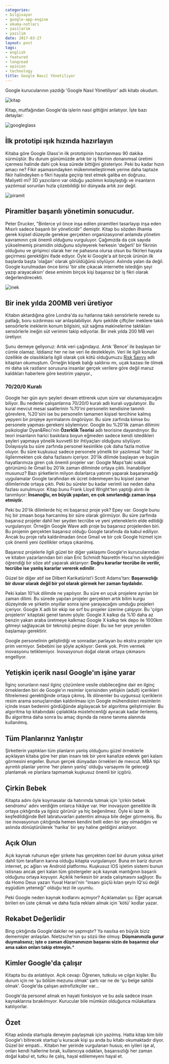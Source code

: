 ```yaml
---
categories:
- bilgisayar
- google-app-engine
- okuma-notlari
- yazilarim
- yazilim
date: 2017-03-27
layout: post
tags:
- english
- featured
- longread
- opinion
- technology
title: Google Nasıl Yönetiliyor
---
```


Google kurucularının yazdığı 'Google Nasıl Yönetiliyor' adlı kitabı okudum.

![kitap](/images/kitap.png)

Kitap, mutfağından Google'da işlerin nasıl gittiğini anlatıyor. İşte bazı detaylar:

![googleglass](/images/googleglass.jpg)

## İlk prototipi ışık hızında hazırlayın

Kitaba göre Google Glass'ın ilk prototipinin hazırlanması 90 dakika sürmüştür. Bu durum günümüzde artık bir iş fikrinin donanımsal üretimi içermesi halinde dahi çok kısa sürede bittiğini gösteriyor. Peki bu kadar hızın amacı ne? Fikir aşamasındayken mükemmelleştirmek yerine daha taptaze fikir halindeyken o fikri hayata geçirip test etmek galiba en doğrusu. Maliyetli mi? 3D yazıcıların var olduğu yazılımın kolaylaştığı ve insanların yazılımsal sorunları hızla çözebildiği bir dünyada artık zor değil.

![piramit](/images/piramit.jpg)

## Piramitler başarılı yönetimin sonucudur.

Peter Drucker, "Binlerce yıl önce inşa edilen piramitleri tasarlayıp inşa eden Mısırlı sadece başarılı bir yöneticidir" demiştir. Kitap bu sözden ilhamla gerek kişisel düzeyde gerekse gerçekten organizasyonel anlamda yönetim kavramının çok önemli olduğunu vurguluyor. Çağımızda da çok sayıda yükselmemiş piramidin olduğunu söyleyerek herkesin 'değerli' bir fikrinin olduğunu ve girişimci olarak her ne pahasına olursa olsun bu fikirleri hayata geçirmesi gerektiğini ifade ediyor. Öyle ki Google'a ait birçok ürünün ilk başlarda başta 'olağan' olarak görüldüğünü söylüyor. Aslında yalan da değil. Google kurulmadan önce birisi 'bir site çıkacak internette istediğin şeyi yazıp arayacaksın' dese eminim birçok kişi başarısız bir iş fikri olarak değerlendirecekti.

![inek](/images/inek.jpg)

## Bir inek yılda 200MB veri üretiyor

Kitabın aktardığına göre Londra'da su hatlarına takılı sensörlerle nerede su patlağı, boru sızdırması var anlaşılabiliyor. Aynı şekilde çiftçiler ineklere takılı sensörlerle ineklerin konum bilgisini, süt sağma makinelerine taktıkları sensörlerle ineğin süt verimini takip ediyorlar. Bir inek yılda 200 MB veri üretiyor.

Şunu demeye geliyoruz: Artık veri çağındayız. Artık 'Bence' ile başlayan bir cümle olamaz. İddianız her ne ise veri ile destekleyin. Veri ile ilgili konular özellikle de olasılıklarla ilgili olarak çok kötü olduğumuzu [Risk Savvy](https://www.amazon.com/Risk-Savvy-Make-Good-Decisions/dp/0143127101) adlı kitaptan okumuştum. Örneğin köpek balığı saldırısı mı, uçak kazası ile ölmek mi daha sık rastlanır sorusuna insanlar gerçek verilere göre değil maruz kaldıkları haberlere göre kestirim yapıyor.,

### 70/20/0 Kuralı

Google her gün aynı şeyleri devam ettirerek uzun süre var olunamayacağını biliyor. Bu nedenle çalışanlarına 70/20/0 kuralı adlı kuralı uygulatıyor. Bu kural mevcut mesai saatlerinin %70'ini personelin kendisine tanımlı görevlere, %20'sini ise bu personelin tamamen kişisel tercihine kalmış yepyeni bir projeye ayırmalarını öngörüyor. Bu süre zarfında kimse bu personele yapması gerekeni söylemiyor. Google bu %20'lik zaman dilimini psikologlar Dyan&Reci'nin **Özerklik Teorisi** adlı teorisine dayandırıyor. Bu teori insanların harici baskılara boyun eğmeden sadece kendi istedikleri şeyleri yapmaya yönelik kuvvetli bir ihtiyaçları olduğunu söylüyor. Dolayısıyla bu süre zarfında personel kesinlikle çok daha fazla motive oluyor. Bu süre kuşkusuz sadece personele yönelik bir yazılımsal 'hobi' ile ilgilenmekten çok daha fazlasını içeriyor. 20'lik dilimde başlayan ve bugün hayatlarımıza giren çok önemli projeler var: Google Maps'taki sokak görünümü ile Gmail bu 20'lik zaman diliminde ortaya çıktı. İnanabiliyor musunuz? Bazı şirketlerin milyon dolarlarca yatırım yaparak başaramadığı uygulamalar Google tarafından ek ücret ödenmeyen bu kişisel zaman dilimlerinde ortaya çıktı. Peki bu süreler bu kadar verimli ise neden daha fazlası sunulmuyor. Kitap bunu Frank Lloyd Wright'ten yaptığı alıntı ile tanımlıyor: **İnsanoğlu, en büyük yapıları, en çok sınırlandığı zaman inşa etmiştir.**

Peki bu 20'lik dilimlerde hiç mi başarısız proje yok? Epey var. Google bunu hiç bir zmaan boşa harcanmış bir süre olarak görmüyor. Bu süre zarfında başarısız projeler dahil her şeyden tecrübe ve yeni yeteneklerin elde edildiği vurgulanıyor. Örneğin Google Wave adlı proje bu başarısız projelerden biri. Bu projenin gerçekten başarısız olduğu Google tarafında da kabul ediliyor. Ancak bu proje rafa kaldırılmadan önce Gmail ve bir çok Google hizmet için çok önemli yeni özellikler ortaya çıkarılmış.

Başarısız projelerle ilgili güzel bir diğer yaklaşımı Google'ın kurucularından ve kitabın yazarlarından biri olan Eric Schmidt Nasrettin Hoca'nın söylediğini öğrendiği bir söze atıf yaparak aktarıyor: **Doğru kararlar tecrübe ile verilir, tecrübe ise yanlış kararlar vererek edinilir**.

Güzel bir diğer atıf ise Dilbert Karikatürist'i Scott Adams'tan: **Başarısızlığı bir duvar olarak değil bir yol olarak görmek her zaman faydalıdır.**

Peki kalan 10'luk dilimde ne yapılıyor. Bu süre en uçuk projelere ayrılan bir zaman dilimi. Bu sürede yapılan projeler gerçekten artık bilim kurgu düzeyinde ve şirketin onyıllar sonra işine yarayacağını umduğu projeleri içeriyor. Google X adlı bir ekip ise sırf bu projeler üzerine çalışıyor. Bu 'çılgın projelerin' kitaptaki genel tanımı şöyle: Google X kalkıp da %10 daha az benzin yakan araba üretmeye kalkmaz Google X kalkıp tek depo ile 1000km gitmeyi sağlayacak bir teknoloji peşine düşer. Bu ise her şeye yeniden başlamayı gerektirir.

Google personelinin geliştirdiği ve sonradan parlayan bu ekstra projeler için prim vermiyor. Sebebini ise şöyle açıklıyor: Gerek yok. Prim vermek inovasyonu tetiklemiyor. İnovasyonun doğal olarak ortaya çıkmasını engelliyor.

## Yetişkin içerik nasıl Google'ın işine yarar

İlginç sorunların nasıl ilginç çözümlere vesile olabileceğine dair en ilginç örneklerden biri de Google'ın resimler içerisinden yetişkin (adult) içerikleri filtrelemesi gerektiğinde ortaya çıkmış. İlk dönemler bu uygunsuz içeriklerin resim arama sonuçlarından kaldırılması için Google mühendisleri resimlerin içinde insan bedenini gördüğünde algılayacak bir algoritma geliştirmişler. Bu algoritma tıp kitabındaki çıplaklıkla müstehcenliği ayıracak kadar ilerlemiş. Bu algoritma daha sonra bu amaç dışında da nesne tanıma alanında kullanılmış.

## Tüm Planlarınız Yanlıştır

Şirketlerin yaptıkları tüm planların yanlış olduğunu güzel örneklerle açıklayan kitaba göre her plan insanı tek bir yere kanalize ederek geri kalanı görmesini engeller. Bunun gerçek dünyadan örnekleri de mevcut. MBA tipi ayrıntılı planlar yerine 'her planın yanlış' olduğu varsayımı ile geleceği planlamak ve planlara tapmamak kuşkusuz önemli bir içgörü.

## Çirkin Bebek

Kitapta adını öyle koymasalar da hatırımda tutmak için 'çirkin bebek sendromu' adını verdiğim onlarca hikâye var. Her inovasyon genellikle ilk ortaya çıktığında ya ilgisiz görünür ya hiç beğenilmez. Öyle ki lazer ilk keşfedildiğinde Bell labratuvarları patentini almaya bile değer görmemiş. Bu ise inovasyonun çıktığında hemen kendini belli eden bir şey olmadığını ve aslında dönüştürülerek 'harika' bir şey haline geldiğini anlatıyor.

## Açık Olun

Açık kaynak ruhunun eğer şirkete has gerçekten özel bir durum yoksa şirket dahil tüm tarafların karına olduğu kitapta vurgulanıyor. Buna en bariz durum internet, pc ağları ve Android platformu. Kuşkusuz IOS işletim sistemi bunun istisnası ancak geri kalan tüm göstergeler açık kaynak mantığının başarılı olduğunu ortaya koyuyor. Açıklık herkesin bir arada çalışmasını sağlıyor. Bu da Homo Deux yazarı Yuval Harari'nin "insanı güçlü kılan şeyin IQ'sü değil eşgüdüm yeteneği" olduğu tezi ile uyumlu.

Peki Google neden kaynak kodlarını açmıyor? Açıklamaları şu: Eğer açarsak birileri en üste çıkmak ve daha fazla reklam almak için 'kötü' kodlar yazar.

## Rekabet Değerlidir

Bing çıktığında Google'dakiler ne yapmıştır? Ya nasılsa en büyük biziz dememişler anlaşılan. Nietzsche'nin şu sözü ilke olmuş: **Düşmanınızla gurur duymalısınız; işte o zaman düşmanınızın başarısı sizin de başarınız olur ama sakın onları takip etmeyin.**\*

## Kimler Google'da çalışır

Kitapta bu da anlatılıyor. Açık cevap: Öğrenen, tutkulu ve çılgın kişiler. Bu durum için ne 'şu bölüm mezunu olmak' şartı var ne de 'şu belge sahibi olmak'. Google'da çalışan astrofizikçiler var...

Google'da personel almak en hayati fonksiyon ve bu asla sadece insan kaynaklarına bırakılmıyor. Kurucular bile mümkün olduğunca mülakatlara katılıyorlar.

## Özet

Kitap aslında startupla deneyim paylaşmak için yazılmış. Hatta kitap kim bilir Google'ı bitirecek startup'u kuracak kişi şu anda bu kitabı okumaktadır diyor. Güzel bir empati... Kitabın her yerinde vurgulanan husus; en iyileri işe al, onları kendi hallerine bırak, kullanıcıya odaklan, başarısızlığı her zaman doğal kabul et, tutku ile çalış, hayal edilemeyeni hayal et.
